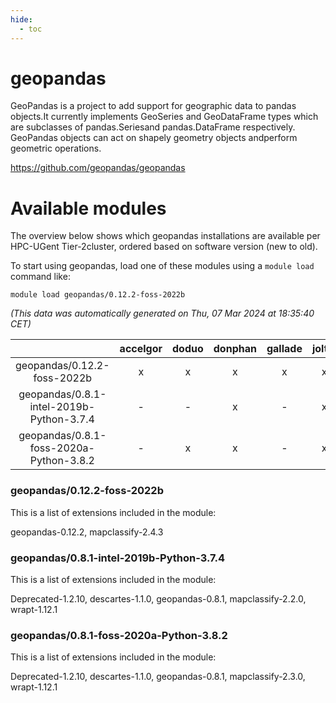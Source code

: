 ```yaml
---
hide:
  - toc
---
```


geopandas
=========


GeoPandas is a project to add support for geographic data to pandas objects.It currently implements GeoSeries and GeoDataFrame types which are subclasses of pandas.Seriesand pandas.DataFrame respectively. GeoPandas objects can act on shapely geometry objects andperform geometric operations.

https://github.com/geopandas/geopandas
# Available modules


The overview below shows which geopandas installations are available per HPC-UGent Tier-2cluster, ordered based on software version (new to old).

To start using geopandas, load one of these modules using a `module load` command like:

```shell
module load geopandas/0.12.2-foss-2022b
```

*(This data was automatically generated on Thu, 07 Mar 2024 at 18:35:40 CET)*  

| |accelgor|doduo|donphan|gallade|joltik|skitty|
| :---: | :---: | :---: | :---: | :---: | :---: | :---: |
|geopandas/0.12.2-foss-2022b|x|x|x|x|x|x|
|geopandas/0.8.1-intel-2019b-Python-3.7.4|-|-|x|-|x|x|
|geopandas/0.8.1-foss-2020a-Python-3.8.2|-|x|x|-|x|x|


### geopandas/0.12.2-foss-2022b

This is a list of extensions included in the module:

geopandas-0.12.2, mapclassify-2.4.3

### geopandas/0.8.1-intel-2019b-Python-3.7.4

This is a list of extensions included in the module:

Deprecated-1.2.10, descartes-1.1.0, geopandas-0.8.1, mapclassify-2.2.0, wrapt-1.12.1

### geopandas/0.8.1-foss-2020a-Python-3.8.2

This is a list of extensions included in the module:

Deprecated-1.2.10, descartes-1.1.0, geopandas-0.8.1, mapclassify-2.3.0, wrapt-1.12.1